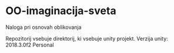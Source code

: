 # OO-imaginacija-sveta
Naloga pri osnovah oblikovanja

Repozitorij vsebuje direktorij, ki vsebuje unity projekt.
Verzija unity: 2018.3.0f2 Personal
